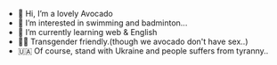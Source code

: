 - 👋 Hi, I’m a lovely Avocado
- 👀 I’m interested in swimming and badminton...
- 🌱 I’m currently learning web & English
- 🏳️‍⚧️ Transgender friendly.(though we avocado don't have sex..)
- 🇺🇦 Of course, stand with Ukraine and people suffers from tyranny..

<!---
loveAvocado/loveAvocado is a ✨ special ✨ repository because its `README.md` (this file) appears on your GitHub profile.
You can click the Preview link to take a look at your changes.
--->
